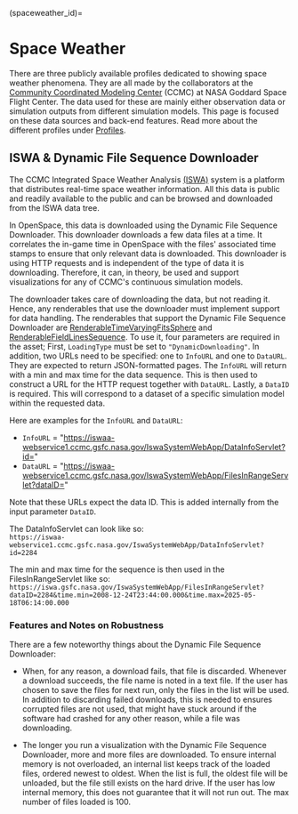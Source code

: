(spaceweather_id)=
# Space Weather

There are three publicly available profiles dedicated to showing space weather phenomena. They are all made by the collaborators at the [Community Coordinated Modeling Center](https://ccmc.gsfc.nasa.gov/) (CCMC) at NASA Goddard Space Flight Center. The data used for these are mainly either observation data or simulation outputs from different simulation models. This page is focused on these data sources and back-end features. Read more about the different profiles under [Profiles](/profiles/index.md).

## ISWA & Dynamic File Sequence Downloader

The CCMC Integrated Space Weather Analysis [(ISWA)](https://ccmc.gsfc.nasa.gov/tools/ISWA/) system is a platform that distributes real-time space weather information. All this data is public and readily available to the public and can be browsed and downloaded from the ISWA data tree.

In OpenSpace, this data is downloaded using the Dynamic File Sequence Downloader. This downloader downloads a few data files at a time. It correlates the in-game time in OpenSpace with the files' associated time stamps to ensure that only relevant data is downloaded. This downloader is using HTTP requests and is independent of the type of data it is downloading. Therefore, it can, in theory, be used and support visualizations for any of CCMC's continuous simulation models.

The downloader takes care of downloading the data, but not reading it. Hence, any renderables that use the downloader must implement support for data handling. The renderables that support the Dynamic File Sequence Downloader are [RenderableTimeVaryingFitsSphere](fitsfilereader_renderable_time_varying_fits_sphere) and [RenderableFieldLinesSequence](fieldlinessequence_renderablefieldlinessequence). To use it, four parameters are required in the asset; First, `LoadingType` must be set to `"DynamicDownloading"`. In addition, two URLs need to be specified: one to `InfoURL` and one to `DataURL`. They are expected to return JSON-formatted pages. The `InfoURL` will return with a min and max time for the data sequence. This is then used to construct a URL for the HTTP request together with `DataURL`. Lastly, a `DataID` is required. This will correspond to a dataset of a specific simulation model within the requested data.

Here are examples for the `InfoURL` and `DataURL`:
  - `InfoURL` = "https://iswaa-webservice1.ccmc.gsfc.nasa.gov/IswaSystemWebApp/DataInfoServlet?id="
  - `DataURL` = "https://iswaa-webservice1.ccmc.gsfc.nasa.gov/IswaSystemWebApp/FilesInRangeServlet?dataID="

Note that these URLs expect the data ID. This is added internally from the input parameter `DataID`.

The DataInfoServlet can look like so: <br>
`https://iswaa-webservice1.ccmc.gsfc.nasa.gov/IswaSystemWebApp/DataInfoServlet?id=2284`

The min and max time for the sequence is then used in the FilesInRangeServlet like so: <br>
`https://iswa.gsfc.nasa.gov/IswaSystemWebApp/FilesInRangeServlet?dataID=2284&time.min=2008-12-24T23:44:00.000&time.max=2025-05-18T06:14:00.000`

### Features and Notes on Robustness

There are a few noteworthy things about the Dynamic File Sequence Downloader:
- When, for any reason, a download fails, that file is discarded. Whenever a download succeeds, the file name is noted in a text file. If the user has chosen to save the files for next run, only the files in the list will be used. In addition to discarding failed downloads, this is needed to ensures corrupted files are not used, that might have stuck around if the software had crashed for any other reason, while a file was downloading.

- The longer you run a visualization with the Dynamic File Sequence Downloader, more and more files are downloaded. To ensure internal memory is not overloaded, an internal list keeps track of the loaded files, ordered newest to oldest. When the list is full, the oldest file will be unloaded, but the file still exists on the hard drive. If the user has low internal memory, this does not guarantee that it will not run out. The max number of files loaded is 100.
